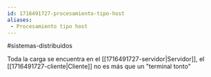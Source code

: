 ```yaml
---
id: 1716491727-procesamiento-tipo-host
aliases:
 - Procesamiento tipo host
---
```


#sistemas-distribuidos 

Toda la carga se encuentra en el [[1716491727-servidor|Servidor]], el [[1716491727-cliente|Cliente]] no es más que un "terminal tonto"